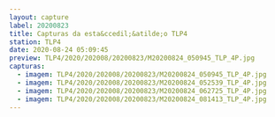 ```yaml
---
layout: capture
label: 20200823
title: Capturas da esta&ccedil;&atilde;o TLP4
station: TLP4
date: 2020-08-24 05:09:45
preview: TLP4/2020/202008/20200823/M20200824_050945_TLP_4P.jpg
capturas:
  - imagem: TLP4/2020/202008/20200823/M20200824_050945_TLP_4P.jpg
  - imagem: TLP4/2020/202008/20200823/M20200824_052539_TLP_4P.jpg
  - imagem: TLP4/2020/202008/20200823/M20200824_062725_TLP_4P.jpg
  - imagem: TLP4/2020/202008/20200823/M20200824_081413_TLP_4P.jpg
---
```

